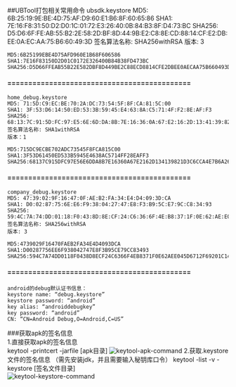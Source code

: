 ##UBTool打包相关常用命令 
	ubsdk.keystore 
  	MD5: 6B:25:19:9E:BE:4D:75:AF:D9:60:E1:B6:8F:60:65:86
  	SHA1: 7E:16:F8:31:50:D2:D0:1C:01:72:E3:26:40:0B:84:B3:8F:D4:73:BC
    SHA256: D5:D6:6F:FE:AB:55:B2:2E:58:2D:BF:8D:44:9B:E2:C8:8E:CD:88:14:CF:E2:DB:EE:0A:EC:AA:75:B6:60:49:3D
    签名算法名称: SHA256withRSA
    版本: 3

	MD5:6B25199EBE4D75AFD960E1B68F606586 
	SHA1:7E16F83150D2D01C0172E326400B84B38FD473BC 
	SHA256:D5D66FFEAB55B22E582DBF8D449BE2C88ECD8814CFE2DBEE0AECAA75B660493D 
#### ============================================
	home_debug.keystore 
	MD5: 71:5D:C9:EC:BE:70:2A:DC:73:54:5F:8F:CA:81:5C:00
 	SHA1: 3F:53:D6:14:50:ED:53:3B:59:45:E4:63:8A:C5:71:4F:F2:8E:AF:F3
 	SHA256:
	68:13:7C:91:5D:FC:97:E5:6E:6D:DA:8B:7E:16:36:0A:67:E2:16:2D:13:41:39:82:1D:3C:6C:CA:4E:7B:6A:26
 	签名算法名称: SHA1withRSA 
	版本：1 

	MD5:715DC9ECBE702ADC73545F8FCA815C00 
	SHA1:3F53D61450ED533B5945E4638AC5714FF28EAFF3 SHA256:68137C915DFC97E56E6DDA8B7E16360A67E2162D134139821D3C6CCA4E7B6A26 
#### ============================================
	company_debug.keystore 
 	MD5: 47:39:02:9F:16:47:0F:AE:B2:FA:34:E4:D4:09:3D:CA
 	SHA1: D0:02:87:75:6E:E6:F9:38:04:27:47:E8:F3:B9:5C:E7:9C:C8:34:93
 	SHA256: 59:4C:7A:74:DD:01:18:F0:43:8D:8E:CF:24:C6:36:6F:4E:B8:37:1F:0E:62:AE:E0:45:D6:71:2F:69:20:1C:14
 	签名算法名称: SHA256withRSA
 	版本: 3 
	
	MD5:4739029F16470FAEB2FA34E4D4093DCA
	SHA1:D00287756EE6F938042747E8F3B95CE79CC83493 
	SHA256:594C7A74DD0118F0438D8ECF24C6366F4EB8371F0E62AEE045D6712F69201C14 
#### ============================================
	android的debug默认证书信息：
	keystore name: “debug.keystore”
	keystore password: “android”
	key alias: “androiddebugkey”
	key password: “android”
	CN: “CN=Android Debug,O=Android,C=US”
	
###获取apk的签名信息  
	1.直接获取apk的签名信息  
	  keytool -printcert -jarfile [apk目录] 
![keytool-apk-command](https://i.imgur.com/LrQT7GE.png)
	2.获取.keystore文件的签名信息 （需先安装jdk，并且需要输入秘钥库口令）
	  keytool -list -v -keystore [签名文件目录]				 
![keytool-keystore-command](https://i.imgur.com/UdlDthv.png)
	 